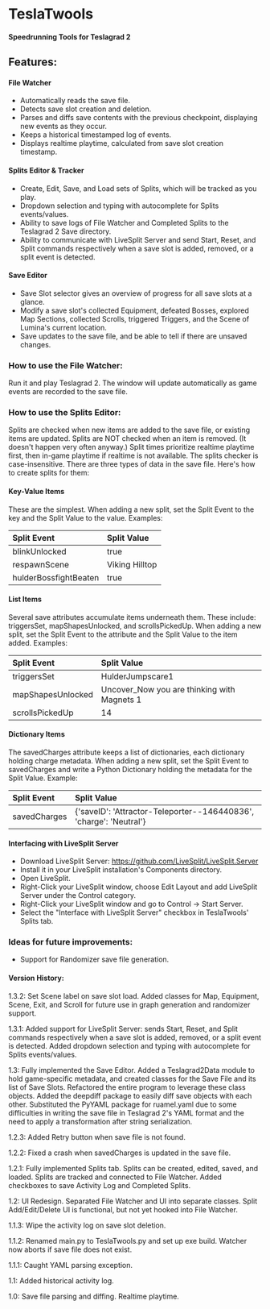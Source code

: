 # TeslaTwools

#### Speedrunning Tools for Teslagrad 2

## Features:
#### File Watcher
* Automatically reads the save file.
* Detects save slot creation and deletion.
* Parses and diffs save contents with the previous checkpoint, displaying new events as they occur.
* Keeps a historical timestamped log of events. 
* Displays realtime playtime, calculated from save slot creation timestamp.

#### Splits Editor & Tracker
* Create, Edit, Save, and Load sets of Splits, which will be tracked as you play.
* Dropdown selection and typing with autocomplete for Splits events/values.
* Ability to save logs of File Watcher and Completed Splits to the Teslagrad 2 Save directory.
* Ability to communicate with LiveSplit Server and send Start, Reset, and Split commands respectively when a save slot is added, removed, or a split event is detected.

#### Save Editor
* Save Slot selector gives an overview of progress for all save slots at a glance.
* Modify a save slot's collected Equipment, defeated Bosses, explored Map Sections, collected Scrolls, triggered Triggers, and the Scene of Lumina's current location.
* Save updates to the save file, and be able to tell if there are unsaved changes.

### How to use the File Watcher:
Run it and play Teslagrad 2. The window will update automatically as game events are recorded to the save file.

### How to use the Splits Editor:
Splits are checked when new items are added to the save file, or existing items are updated. Splits are NOT checked when an item is removed. (It doesn't happen very often anyway.) Split times prioritize realtime playtime first, then in-game playtime if realtime is not available. The splits checker is case-insensitive. There are three types of data in the save file. Here's how to create splits for them:

####  Key-Value Items
These are the simplest. When adding a new split, set the Split Event to the key and the Split Value to the value. Examples:

| Split Event           | Split Value    |
|:----------------------|:---------------|
| blinkUnlocked         | true           |
| respawnScene          | Viking Hilltop |
| hulderBossfightBeaten | true           |

#### List Items
Several save attributes accumulate items underneath them. These include: triggersSet, mapShapesUnlocked, and scrollsPickedUp. When adding a new split, set the Split Event to the attribute and the Split Value to the item added. Examples:

| Split Event       | Split Value                                 |
|:------------------|:--------------------------------------------|
| triggersSet       | HulderJumpscare1                            |
| mapShapesUnlocked | Uncover_Now you are thinking with Magnets 1 |
| scrollsPickedUp   | 14                                          |

#### Dictionary Items
The savedCharges attribute keeps a list of dictionaries, each dictionary holding charge metadata. When adding a new split, set the Split Event to savedCharges and write a Python Dictionary holding the metadata for the Split Value. Example:

| Split Event  | Split Value                                                        |
|:-------------|:-------------------------------------------------------------------|
| savedCharges | {'saveID': 'Attractor-Teleporter--146440836', 'charge': 'Neutral'} |

#### Interfacing with LiveSplit Server
* Download LiveSplit Server: https://github.com/LiveSplit/LiveSplit.Server
* Install it in your LiveSplit installation's Components directory.
* Open LiveSplit.
* Right-Click your LiveSplit window, choose Edit Layout and add LiveSplit Server under the Control category.
* Right-Click your LiveSplit window and go to Control → Start Server.
* Select the "Interface with LiveSplit Server" checkbox in TeslaTwools' Splits tab.

### Ideas for future improvements:
* Support for Randomizer save file generation.


#### Version History:
1.3.2: Set Scene label on save slot load. Added classes for Map, Equipment, Scene, Exit, and Scroll for future use in graph generation and randomizer support. 

1.3.1: Added support for LiveSplit Server: sends Start, Reset, and Split commands respectively when a save slot is added, removed, or a split event is detected. Added dropdown selection and typing with autocomplete for Splits events/values.

1.3: Fully implemented the Save Editor. Added a Teslagrad2Data module to hold game-specific metadata, and created classes for the Save File and its list of Save Slots. Refactored the entire program to leverage these class objects. Added the deepdiff package to easily diff save objects with each other. Substituted the PyYAML package for ruamel.yaml due to some difficulties in writing the save file in Teslagrad 2's YAML format and the need to apply a transformation after string serialization.

1.2.3: Added Retry button when save file is not found.

1.2.2: Fixed a crash when savedCharges is updated in the save file.

1.2.1: Fully implemented Splits tab. Splits can be created, edited, saved, and loaded. Splits are tracked and connected to File Watcher. Added checkboxes to save Activity Log and Completed Splits.   

1.2: UI Redesign. Separated File Watcher and UI into separate classes. Split Add/Edit/Delete UI is functional, but not yet hooked into File Watcher.

1.1.3: Wipe the activity log on save slot deletion.

1.1.2: Renamed main.py to TeslaTwools.py and set up exe build. Watcher now aborts if save file does not exist.

1.1.1: Caught YAML parsing exception.

1.1: Added historical activity log.

1.0: Save file parsing and diffing. Realtime playtime.